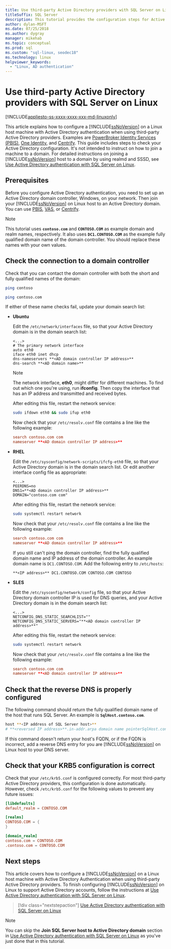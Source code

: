 ```yaml
---
title: Use third-party Active Directory providers with SQL Server on Linux
titleSuffix: SQL Server
description: This tutorial provides the configuration steps for Active Directory authentication with third-party providers
author: dylan-MSFT
ms.date: 07/25/2018
ms.author: dygray 
manager: mikehab
ms.topic: conceptual
ms.prod: sql
ms.custom: "sql-linux, seodec18"
ms.technology: linux
helpviewer_keywords: 
  - "Linux, AD authentication"
---
```

# Use third-party Active Directory providers with SQL Server on Linux

[!INCLUDE[appliesto-ss-xxxx-xxxx-xxx-md-linuxonly](../includes/appliesto-ss-xxxx-xxxx-xxx-md-linuxonly.md)]

This article explains how to configure a [!INCLUDE[ssNoVersion](../includes/ssnoversion-md.md)] on a Linux host machine with Active Directory authentication when using third-party Active Directory providers. Examples are [PowerBroker Identity Services (PBIS)](https://www.beyondtrust.com/), [One Identity](https://www.oneidentity.com/products/authentication-services/), and [Centrify](https://www.centrify.com/). This guide includes steps to check your Active Directory configuration. It's not intended to instruct on how to join a machine to a domain. For detailed instructions on joining a [!INCLUDE[ssNoVersion](../includes/ssnoversion-md.md)] host to a domain by using realmd and SSSD, see [Use Active Directory authentication with SQL Server on Linux](sql-server-linux-active-directory-authentication.md).

## Prerequisites

Before you configure Active Directory authentication, you need to set up an Active Directory domain controller, Windows, on your network. Then join your [!INCLUDE[ssNoVersion](../includes/ssnoversion-md.md)] on Linux host to an Active Directory domain. You can use [PBIS](https://www.beyondtrust.com/), [VAS](https://www.oneidentity.com/products/authentication-services/), or [Centrify](https://www.centrify.com/).

> [!NOTE]
>
>This tutorial uses **`contoso.com`** and **`CONTOSO.COM`** as example domain and realm names, respectively. It also uses **`DC1.CONTOSO.COM`** as the example fully qualified domain name of the domain controller. You should replace these names with your own values.

## Check the connection to a domain controller

Check that you can contact the domain controller with both the short and fully qualified names of the domain:

```bash
ping contoso

ping contoso.com
```

If either of these name checks fail, update your domain search list:

- **Ubuntu**

  Edit the `/etc/network/interfaces` file, so that your Active Directory domain is in the domain search list: 

  ```/etc/network/interfaces
  <...>
  # The primary network interface
  auto eth0
  iface eth0 inet dhcp
  dns-nameservers **<AD domain controller IP address>**
  dns-search **<AD domain name>**
  ```

  > [!NOTE]  
  > The network interface, **eth0**, might differ for different machines. To find out which one you're using, run **ifconfig**. Then copy the interface that has an IP address and transmitted and received bytes.

  After editing this file, restart the network service:

  ```bash
  sudo ifdown eth0 && sudo ifup eth0
  ```

  Now check that your `/etc/resolv.conf` file contains a line like the following example:  

  ```/etc/resolv.conf
  search contoso.com com  
  nameserver **<AD domain controller IP address>**
  ```

- **RHEL**

  Edit the `/etc/sysconfig/network-scripts/ifcfg-eth0` file, so that your Active Directory domain is in the domain search list. Or edit  another interface config file as appropriate:

  ```/etc/sysconfig/network-scripts/ifcfg-eth0
  <...>
  PEERDNS=no
  DNS1=**<AD domain controller IP address>**
  DOMAIN="contoso.com com"
  ```

  After editing this file, restart the network service:

  ```bash
  sudo systemctl restart network
  ```

  Now check that your `/etc/resolv.conf` file contains a line like the following example:  

  ```/etc/resolv.conf
  search contoso.com com  
  nameserver **<AD domain controller IP address>**
  ```

  If you still can't ping the domain controller, find the fully qualified domain name and IP address of the domain controller. An example domain name is `DC1.CONTOSO.COM`. Add the following entry to `/etc/hosts`:

  ```/etc/hosts
  **<IP address>** DC1.CONTOSO.COM CONTOSO.COM CONTOSO
  ```

- **SLES**

  Edit the `/etc/sysconfig/network/config` file, so that your Active Directory domain controller IP is used for DNS queries, and your Active Directory domain is in the domain search list:

  ```/etc/sysconfig/network/config
  <...>
  NETCONFIG_DNS_STATIC_SEARCHLIST=""
  NETCONFIG_DNS_STATIC_SERVERS="**<AD domain controller IP address>**"
  ```

  After editing this file, restart the network service:

  ```bash
  sudo systemctl restart network
  ```

  Now check that your `/etc/resolv.conf` file contains a line like the following example:

  ```/etc/resolv.conf
  search contoso.com com
  nameserver **<AD domain controller IP address>**
  ```

## Check that the reverse DNS is properly configured

The following command should return the fully qualified domain name of the host that runs SQL Server. An example is **`SqlHost.contoso.com`**.

```bash
host **<IP address of SQL Server host>**
# **<reversed IP address>**.in-addr.arpa domain name pointerSqlHost.contoso.com.
```

If this command doesn't return your host's FQDN, or if the FQDN is incorrect, add a reverse DNS entry for you are [!INCLUDE[ssNoVersion](../includes/ssnoversion-md.md)] on Linux host to your DNS server.

## Check that your KRB5 configuration is correct

Check that your `/etc/krb5.conf` is configured correctly. For most third-party Active Directory providers, this configuration is done automatically. However, check `/etc/krb5.conf` for the following values to prevent any future issues:

```/etc/krb5.conf
[libdefaults]
default_realm = CONTOSO.COM

[realms]
CONTOSO.COM = {
}

[domain_realm]
contoso.com = CONTOSO.COM
.contoso.com = CONTOSO.COM
```

## Next steps

This article covers how to configure a [!INCLUDE[ssNoVersion](../includes/ssnoversion-md.md)] on a Linux host machine with Active Directory Authentication when using third-party Active Directory providers. To finish configuring [!INCLUDE[ssNoVersion](../includes/ssnoversion-md.md)] on Linux to support Active Directory accounts, follow the instructions at [Use Active Directory authentication with SQL Server on Linux](sql-server-linux-active-directory-authentication.md).

> [!div class="nextstepaction"]
> [Use Active Directory authentication with SQL Server on Linux](sql-server-linux-active-directory-authentication.md)

> [!NOTE]
>
> You can skip the **Join SQL Server host to Active Directory domain** section in [Use Active Directory authentication with SQL Server on Linux](sql-server-linux-active-directory-authentication.md) as you've just done that in this tutorial.
